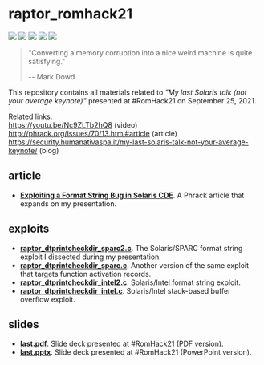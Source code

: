 # raptor_romhack21
[![](https://img.shields.io/github/stars/0xdea/raptor_romhack21.svg?style=flat&color=yellow)](https://github.com/0xdea/raptor_romhack21)
[![](https://img.shields.io/github/forks/0xdea/raptor_romhack21.svg?style=flat&color=green)](https://github.com/0xdea/raptor_romhack21)
[![](https://img.shields.io/github/watchers/0xdea/raptor_romhack21.svg?style=flat&color=red)](https://github.com/0xdea/raptor_romhack21)
[![](https://img.shields.io/badge/twitter-%400xdea-blue.svg)](https://twitter.com/0xdea)
[![](https://img.shields.io/badge/mastodon-%40raptor-purple.svg)](https://infosec.exchange/@raptor)

> "Converting a memory corruption into a nice weird machine is quite satisfying."
>
> -- Mark Dowd

This repository contains all materials related to *"My last Solaris talk (not your average keynote)"* presented at #RomHack21 on September 25, 2021.

Related links:  
https://youtu.be/Nc9ZLTb2hQ8 (video)  
http://phrack.org/issues/70/13.html#article (article)  
https://security.humanativaspa.it/my-last-solaris-talk-not-your-average-keynote/ (blog)

## article
* [**Exploiting a Format String Bug in Solaris CDE**](https://github.com/0xdea/raptor_romhack21/blob/main/article/phrack70_13.txt). A Phrack article that expands on my presentation. 

## exploits
* [**raptor_dtprintcheckdir_sparc2.c**](https://github.com/0xdea/raptor_romhack21/blob/main/exploits/raptor_dtprintcheckdir_sparc2.c). The Solaris/SPARC format string exploit I dissected during my presentation. 
* [**raptor_dtprintcheckdir_sparc.c**](https://github.com/0xdea/raptor_romhack21/blob/main/exploits/raptor_dtprintcheckdir_sparc.c). Another version of the same exploit that targets function activation records.
* [**raptor_dtprintcheckdir_intel2.c**](https://github.com/0xdea/raptor_romhack21/blob/main/exploits/raptor_dtprintcheckdir_intel2.c). Solaris/Intel format string exploit.
* [**raptor_dtprintcheckdir_intel.c**](https://github.com/0xdea/raptor_romhack21/blob/main/exploits/raptor_dtprintcheckdir_intel.c). Solaris/Intel stack-based buffer overflow exploit.

## slides
* [**last.pdf**](https://github.com/0xdea/raptor_romhack21/blob/main/slides/last.pdf). Slide deck presented at #RomHack21 (PDF version).
* [**last.pptx**](https://github.com/0xdea/raptor_romhack21/blob/main/slides/last.pptx). Slide deck presented at #RomHack21 (PowerPoint version).
